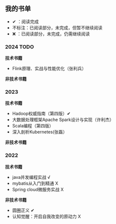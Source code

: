 ## 我的书单
* ✔ ：阅读完成
* 不标注：已阅读部分，未完成，但暂不继续阅读
* ❌ ：已阅读部分，未完成，仍需继续阅读

### 2024 TODO

**技术书籍**
* Flink原理、实战与性能优化（张利兵）

**非技术书籍**

### 2023

**技术书籍**
* Hadoop权威指南（第四版）✔ 
* 大数据处理框架Apache Spark设计与实现（许利杰）
* Scala编程（第四版）
* 深入剖析Kubernetes(张磊）

**非技术书籍**

### 2022

**技术书籍**
* java并发编程实战 √
* mybatis从入门到精通 X
* Spring cloud微服务实战 X

**非技术书籍**
* 圆圈正义 ✔
* 认知觉醒：开启自我改变的原动力 X
